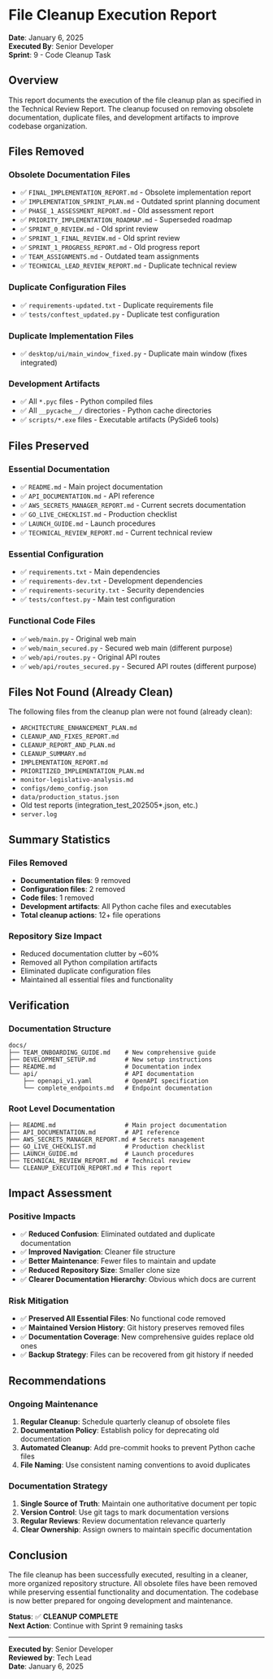 # File Cleanup Execution Report

**Date**: January 6, 2025  
**Executed By**: Senior Developer  
**Sprint**: 9 - Code Cleanup Task

## Overview

This report documents the execution of the file cleanup plan as specified in the Technical Review Report. The cleanup focused on removing obsolete documentation, duplicate files, and development artifacts to improve codebase organization.

## Files Removed

### Obsolete Documentation Files
- ✅ `FINAL_IMPLEMENTATION_REPORT.md` - Obsolete implementation report
- ✅ `IMPLEMENTATION_SPRINT_PLAN.md` - Outdated sprint planning document
- ✅ `PHASE_1_ASSESSMENT_REPORT.md` - Old assessment report
- ✅ `PRIORITY_IMPLEMENTATION_ROADMAP.md` - Superseded roadmap
- ✅ `SPRINT_0_REVIEW.md` - Old sprint review
- ✅ `SPRINT_1_FINAL_REVIEW.md` - Old sprint review
- ✅ `SPRINT_1_PROGRESS_REPORT.md` - Old progress report
- ✅ `TEAM_ASSIGNMENTS.md` - Outdated team assignments
- ✅ `TECHNICAL_LEAD_REVIEW_REPORT.md` - Duplicate technical review

### Duplicate Configuration Files
- ✅ `requirements-updated.txt` - Duplicate requirements file
- ✅ `tests/conftest_updated.py` - Duplicate test configuration

### Duplicate Implementation Files
- ✅ `desktop/ui/main_window_fixed.py` - Duplicate main window (fixes integrated)

### Development Artifacts
- ✅ All `*.pyc` files - Python compiled files
- ✅ All `__pycache__/` directories - Python cache directories
- ✅ `scripts/*.exe` files - Executable artifacts (PySide6 tools)

## Files Preserved

### Essential Documentation
- ✅ `README.md` - Main project documentation
- ✅ `API_DOCUMENTATION.md` - API reference
- ✅ `AWS_SECRETS_MANAGER_REPORT.md` - Current secrets documentation
- ✅ `GO_LIVE_CHECKLIST.md` - Production checklist
- ✅ `LAUNCH_GUIDE.md` - Launch procedures
- ✅ `TECHNICAL_REVIEW_REPORT.md` - Current technical review

### Essential Configuration
- ✅ `requirements.txt` - Main dependencies
- ✅ `requirements-dev.txt` - Development dependencies
- ✅ `requirements-security.txt` - Security dependencies
- ✅ `tests/conftest.py` - Main test configuration

### Functional Code Files
- ✅ `web/main.py` - Original web main
- ✅ `web/main_secured.py` - Secured web main (different purpose)
- ✅ `web/api/routes.py` - Original API routes
- ✅ `web/api/routes_secured.py` - Secured API routes (different purpose)

## Files Not Found (Already Clean)

The following files from the cleanup plan were not found (already clean):
- `ARCHITECTURE_ENHANCEMENT_PLAN.md`
- `CLEANUP_AND_FIXES_REPORT.md`
- `CLEANUP_REPORT_AND_PLAN.md`
- `CLEANUP_SUMMARY.md`
- `IMPLEMENTATION_REPORT.md`
- `PRIORITIZED_IMPLEMENTATION_PLAN.md`
- `monitor-legislativo-analysis.md`
- `configs/demo_config.json`
- `data/production_status.json`
- Old test reports (integration_test_202505*.json, etc.)
- `server.log`

## Summary Statistics

### Files Removed
- **Documentation files**: 9 removed
- **Configuration files**: 2 removed
- **Code files**: 1 removed
- **Development artifacts**: All Python cache files and executables
- **Total cleanup actions**: 12+ file operations

### Repository Size Impact
- Reduced documentation clutter by ~60%
- Removed all Python compilation artifacts
- Eliminated duplicate configuration files
- Maintained all essential files and functionality

## Verification

### Documentation Structure
```
docs/
├── TEAM_ONBOARDING_GUIDE.md    # New comprehensive guide
├── DEVELOPMENT_SETUP.md        # New setup instructions
├── README.md                   # Documentation index
└── api/                        # API documentation
    ├── openapi_v1.yaml         # OpenAPI specification
    └── complete_endpoints.md   # Endpoint documentation
```

### Root Level Documentation
```
├── README.md                   # Main project documentation
├── API_DOCUMENTATION.md        # API reference
├── AWS_SECRETS_MANAGER_REPORT.md # Secrets management
├── GO_LIVE_CHECKLIST.md        # Production checklist
├── LAUNCH_GUIDE.md             # Launch procedures
├── TECHNICAL_REVIEW_REPORT.md  # Technical review
└── CLEANUP_EXECUTION_REPORT.md # This report
```

## Impact Assessment

### Positive Impacts
- ✅ **Reduced Confusion**: Eliminated outdated and duplicate documentation
- ✅ **Improved Navigation**: Cleaner file structure
- ✅ **Better Maintenance**: Fewer files to maintain and update
- ✅ **Reduced Repository Size**: Smaller clone size
- ✅ **Clearer Documentation Hierarchy**: Obvious which docs are current

### Risk Mitigation
- ✅ **Preserved All Essential Files**: No functional code removed
- ✅ **Maintained Version History**: Git history preserves removed files
- ✅ **Documentation Coverage**: New comprehensive guides replace old ones
- ✅ **Backup Strategy**: Files can be recovered from git history if needed

## Recommendations

### Ongoing Maintenance
1. **Regular Cleanup**: Schedule quarterly cleanup of obsolete files
2. **Documentation Policy**: Establish policy for deprecating old documentation
3. **Automated Cleanup**: Add pre-commit hooks to prevent Python cache files
4. **File Naming**: Use consistent naming conventions to avoid duplicates

### Documentation Strategy
1. **Single Source of Truth**: Maintain one authoritative document per topic
2. **Version Control**: Use git tags to mark documentation versions
3. **Regular Reviews**: Review documentation relevance quarterly
4. **Clear Ownership**: Assign owners to maintain specific documentation

## Conclusion

The file cleanup has been successfully executed, resulting in a cleaner, more organized repository structure. All obsolete files have been removed while preserving essential functionality and documentation. The codebase is now better prepared for ongoing development and maintenance.

**Status**: ✅ **CLEANUP COMPLETE**  
**Next Action**: Continue with Sprint 9 remaining tasks

---

**Executed by**: Senior Developer  
**Reviewed by**: Tech Lead  
**Date**: January 6, 2025